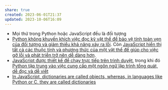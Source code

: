 ```yaml
---
share: true
created: 2023-06-01T21:37
updated: 2023-10-06T16:09
---
```

- Mọi thứ trong Python hoặc JavaScript đều là đối tượng
- [Python không khuyến khích việc đọc kỹ vật thể để bảo vệ tính toàn vẹn của đối tượng và giảm thiểu khả năng xảy ra lỗi](./Python%20kh%C3%B4ng%20khuy%E1%BA%BFn%20kh%C3%ADch%20vi%E1%BB%87c%20%C4%91%E1%BB%8Dc%20k%E1%BB%B9%20v%E1%BA%ADt%20th%E1%BB%83%20%C4%91%E1%BB%83%20b%E1%BA%A3o%20v%E1%BB%87%20t%C3%ADnh%20to%C3%A0n%20v%E1%BA%B9n%20c%E1%BB%A7a%20%C4%91%E1%BB%91i%20t%C6%B0%E1%BB%A3ng%20v%C3%A0%20gi%E1%BA%A3m%20thi%E1%BB%83u%20kh%E1%BA%A3%20n%C4%83ng%20x%E1%BA%A3y%20ra%20l%E1%BB%97i.md). Còn [JavaScript hiển thị tất cả các thuộc tính và phương thức của một vật thể để giúp cho việc gỡ lỗi và phát triển trở nên dễ dàng hơn](./JavaScript%20hi%E1%BB%83n%20th%E1%BB%8B%20t%E1%BA%A5t%20c%E1%BA%A3%20c%C3%A1c%20thu%E1%BB%99c%20t%C3%ADnh%20v%C3%A0%20ph%C6%B0%C6%A1ng%20th%E1%BB%A9c%20c%E1%BB%A7a%20m%E1%BB%99t%20v%E1%BA%ADt%20th%E1%BB%83%20%C4%91%E1%BB%83%20gi%C3%BAp%20cho%20vi%E1%BB%87c%20g%E1%BB%A1%20l%E1%BB%97i%20v%C3%A0%20ph%C3%A1t%20tri%E1%BB%83n%20tr%E1%BB%9F%20n%C3%AAn%20d%E1%BB%85%20d%C3%A0ng%20h%C6%A1n.md). 
- [JavaScript được thiết kế để chạy trực tiếp trên trình duyệt](./JavaScript%20%C4%91%C6%B0%E1%BB%A3c%20thi%E1%BA%BFt%20k%E1%BA%BF%20%C4%91%E1%BB%83%20ch%E1%BA%A1y%20tr%E1%BB%B1c%20ti%E1%BA%BFp%20tr%C3%AAn%20tr%C3%ACnh%20duy%E1%BB%87t.md), trong khi đó [Python tập trung vào việc cung cấp một ngôn ngữ lập trình tổng quát, dễ đọc và dễ viết](./Python%20t%E1%BA%ADp%20trung%20v%C3%A0o%20vi%E1%BB%87c%20cung%20c%E1%BA%A5p%20m%E1%BB%99t%20ng%C3%B4n%20ng%E1%BB%AF%20l%E1%BA%ADp%20tr%C3%ACnh%20t%E1%BB%95ng%20qu%C3%A1t,%20d%E1%BB%85%20%C4%91%E1%BB%8Dc%20v%C3%A0%20d%E1%BB%85%20vi%E1%BA%BFt.md) 
- [In JavaScript, dictionaries are called objects, whereas, in languages like Python or C, they are called dictionaries](./In%20JavaScript,%20dictionaries%20are%20called%20objects,%20whereas,%20in%20languages%20like%20Python%20or%20C,%20they%20are%20called%20dictionaries.md)
